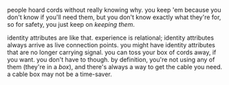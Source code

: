 people hoard cords without really knowing why. you keep 'em because you don't know if you'll need them, but you don't know exactly what they're for, so for safety, you just keep on *keeping them*.

identity attributes are like that. experience is relational; identity attributes always arrive as live connection points. you might have identity attributes that are no longer carrying signal. you can toss your box of cords away, if you want. you don't have to though. by definition, you're not using any of them (they're in a *box*), and there's always a way to get the cable you need. a cable box may not be a time-saver.
